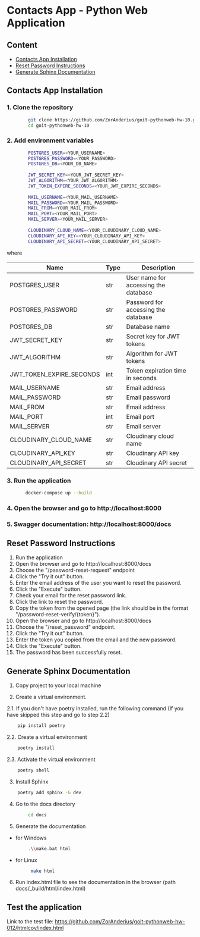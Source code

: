 # Contacts App - Python Web Application

## Content

- [Contacts App Installation](#contacts-app-installation)
- [Reset Password Instructions](#reset-password-instructions)
- [Generate Sphinx Documentation](#generate-sphinx-documentation)

## Contacts App Installation

### 1. Clone the repository
    
```bash
        git clone https://github.com/ZorAnderius/goit-pythonweb-hw-10.git
        cd goit-pythonweb-hw-10
```
    
### 2. Add environment variables
    
```bash
        POSTGRES_USER=<YOUR_USERNAME>
        POSTGRES_PASSWORD=<YOUR_PASSWORD>
        POSTGRES_DB=<YOUR_DB_NAME>
        
        JWT_SECRET_KEY=<YOUR_JWT_SECRET_KEY>
        JWT_ALGORITHM=<YOUR_JWT_ALGORITHM>
        JWT_TOKEN_EXPIRE_SECONDS=<YOUR_JWT_EXPIRE_SECONDS>
        
        MAIL_USERNAME=<YOUR_MAIL_USERNAME>
        MAIL_PASSWORD=<YOUR_MAIL_PASSWORD>
        MAIL_FROM=<YOUR_MAIL_FROM>
        MAIL_PORT=<YOUR_MAIL_PORT>
        MAIL_SERVER=<YOUR_MAIL_SERVER>
        
        CLOUDINARY_CLOUD_NAME=<YOUR_CLOUDINARY_CLOUD_NAME>
        CLOUDINARY_API_KEY=<YOUR_CLOUDINARY_API_KEY>
        CLOUDINARY_API_SECRET=<YOUR_CLOUDINARY_API_SECRET>
```
    
where 
    
    
| Name | Type | Description |
| --- | --- | --- |
| POSTGRES_USER | str | User name for accessing the database |
| POSTGRES_PASSWORD | str | Password for accessing the database |
| POSTGRES_DB | str | Database name |
| JWT_SECRET_KEY | str | Secret key for JWT tokens |
| JWT_ALGORITHM | str | Algorithm for JWT tokens |
| JWT_TOKEN_EXPIRE_SECONDS | int | Token expiration time in seconds |
| MAIL_USERNAME | str | Email address |
| MAIL_PASSWORD | str | Email password |
| MAIL_FROM | str | Email address |
| MAIL_PORT | int | Email port |
| MAIL_SERVER | str | Email server |
| CLOUDINARY_CLOUD_NAME | str | Cloudinary cloud name |
| CLOUDINARY_API_KEY | str | Cloudinary API key |
| CLOUDINARY_API_SECRET | str | Cloudinary API secret |
    
### 3. Run the application
    
```bash
       docker-compose up --build
```
    
### 4. Open the browser and go to http://localhost:8000
    
    
### 5. Swagger documentation: http://localhost:8000/docs


## Reset Password Instructions


1. Run  the application
2. Open the browser and go to http://localhost:8000/docs
3. Choose the "/password-reset-request" endpoint
4. Click the "Try it out" button.
5. Enter the email address of the user you want to reset the password.
6. Click the "Execute" button.
7. Check your email for the reset password link.
8. Click the link to reset the password.
9. Copy the token from the opened page (the link should be in the format "/password-reset-verify/{token}").
10. Open the browser and go to http://localhost:8000/docs
12. Choose the "/reset_password" endpoint.
12. Click the "Try it out" button.
13. Enter the token you copied from the email and the new password.
14. Click the "Execute" button.
15. The password has been successfully reset.

## Generate Sphinx Documentation

1. Copy project to your local machine

2. Create a virtual environment.

2.1. If you don't have poetry installed, run the following command (If you have skipped this step and go to step 2.2)

```bash
    pip install poetry
```

2.2. Create a virtual environment

```bash
    poetry install
```
2.3. Activate the virtual environment

```bash
    poetry shell
```

3. Install Sphinx

```bash
    poetry add sphinx -G dev
```

4. Go to the docs directory

```bash
        cd docs
```

5. Generate the documentation

- for Windows
```bash
        .\\make.bat html
```

- for Linux
```bash
         make html
``` 

6. Run index.html file to see the documentation in the browser (path docs/_build/html/index.html)


## Test the application

Link to the test file: https://github.com/ZorAnderius/goit-pythonweb-hw-012/htmlcov/index.html